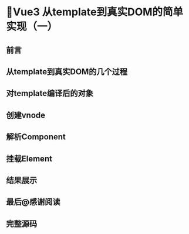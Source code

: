 # 🚀Vue3 从template到真实DOM的简单实现（一）



## 前言

## 从template到真实DOM的几个过程

## 对template编译后的对象

## 创建vnode

## 解析Component

## 挂载Element

## 结果展示

## 最后@感谢阅读

## 完整源码
